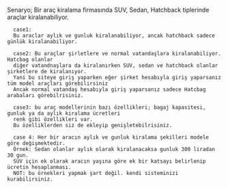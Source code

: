 Senaryo;
      Bir araç kiralama firmasında SUV, Sedan, Hatchback tiplerinde araçlar kiralanabiliyor.

      case1:
      Bu araclar aylık ve gunluk kiralanabiliyor, ancak hatchback sadece günlük kiralanabiliyor.

      case2: Bu araçlar şirletlere ve normal vatandaşlara kiralanabiliyor. Hatcbag olanlar
      diğer vatandnaşlara da kiralanırken SUV, sedan ve hatchback olanlar şirketlere de kiralanıyor.
      Yani bu siteye giriş yaparken eğer şirket hesabıyla giriş yaparsanız tüm model araçları görebilirsiniz
      Ancak normal vatandaş hesabıyla giriş yaparsanız sadece Hatcbag arabaları görebilrisiniz.

      case3: bu araç modellerinin bazı özellikleri; bagaj kapasitesi, gunluk ya da aylık kiralama ücretleri
      renk gibi özellikleri var.
      Bu özelliklerden siz de ekleyip genişletebilrisiniz.

      case 4: Her bir aracın aylık ve gunluk kiralama şekilleri modele göre değişmektedir.
      Örnek: Sedan olanlar aylık olarak kiralanacaksa gunluk 300 liradan 30 gun.
      SUV için ek olarak aracın yaşına göre ek bir katsayı belirlenip ücretin hesaplanması.
      NOT: bu örnekleri yapmak şart değil. kendi sisteminizi kurabilirsiniz.
